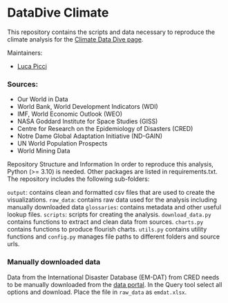# DataDive Climate

This repository contains the scripts and data necessary 
to reproduce the climate analysis for the
[Climate Data Dive page](https://www.one.org/africa/issues/covid-19-tracker/explore-climate-change/).

Maintainers:
- [Luca Picci](https://github.com/lpicci96/)

### Sources:

- Our World in Data
- World Bank, World Development Indicators (WDI)
- IMF, World Economic Outlook (WEO)
- NASA Goddard Institute for Space Studies (GISS)
- Centre for Research on the Epidemiology of Disasters (CRED)
- Notre Dame Global Adaptation Initiative (ND-GAIN)
- UN World Population Prospects
- World Mining Data

Repository Structure and Information
In order to reproduce this analysis, Python (>= 3.10) is needed. 
Other packages are listed in requirements.txt. 
The repository includes the following sub-folders:

`output`: contains clean and formatted csv files that are used to create the
visualizations. 
`raw_data`: contains raw data used for the analysis including manually downloaded data 
`glossaries`: contains metadata and other useful lookup files. 
`scripts`: scripts for creating the analysis. 
`download_data.py` contains functions to extract and clean data from sources. 
`charts.py` contains functions to produce flourish charts.
`utils.py` contains utility functions and 
`config.py` manages file paths to different folders and source urls.

### Manually downloaded data

Data from the International Disaster Database (EM-DAT) from
CRED needs to be manually downloaded from the
[data portal](https://public.emdat.be/). In the Query tool
select all options and download. Place the file in
`raw_data` as `emdat.xlsx`.

